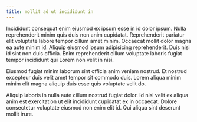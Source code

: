 ```yaml
---
title: mollit ad ut incididunt in
---
```


Incididunt consequat enim eiusmod ex ipsum esse in id dolor ipsum. Nulla reprehenderit minim quis duis non anim cupidatat. Reprehenderit pariatur elit voluptate labore tempor cillum amet minim. Occaecat mollit dolor magna ea aute minim id. Aliquip eiusmod ipsum adipisicing reprehenderit. Duis nisi id sint non duis officia. Enim reprehenderit cillum voluptate laboris fugiat tempor incididunt qui Lorem non velit in nisi.

Eiusmod fugiat minim laborum sint officia anim veniam nostrud. Et nostrud excepteur duis velit amet tempor sit commodo duis. Lorem aliqua minim minim elit magna aliquip duis esse quis voluptate velit do.

Aliquip laboris in nulla aute cillum nostrud fugiat dolor. Id nisi velit ex aliqua anim est exercitation ut elit incididunt cupidatat ex in occaecat. Dolore consectetur voluptate eiusmod non enim elit id. Qui aliqua sint deserunt mollit irure.